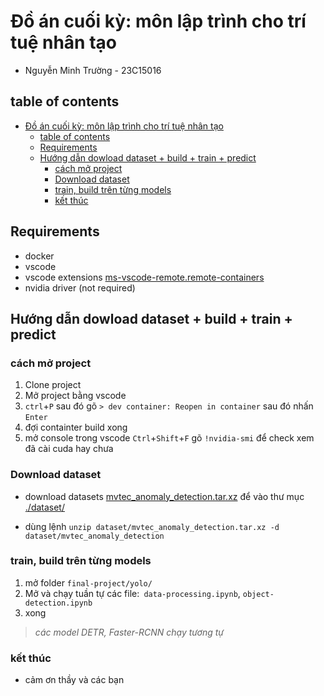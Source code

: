 # Đồ án cuối kỳ: môn lập trình cho trí tuệ nhân tạo

- Nguyễn Minh Trường - 23C15016

## table of contents

- [Đồ án cuối kỳ: môn lập trình cho trí tuệ nhân tạo](#đồ-án-cuối-kỳ-môn-lập-trình-cho-trí-tuệ-nhân-tạo)
  - [table of contents](#table-of-contents)
  - [Requirements](#requirements)
  - [Hướng dẫn dowload dataset + build + train + predict](#hướng-dẫn-dowload-dataset--build--train--predict)
    - [cách mở project](#cách-mở-project)
    - [Download dataset](#download-dataset)
    - [train, build trên từng models](#train-build-trên-từng-models)
    - [kết thúc](#kết-thúc)


## Requirements

- docker
- vscode
- vscode extensions [ms-vscode-remote.remote-containers](https://marketplace.visualstudio.com/items?itemName=ms-vscode-remote.remote-containers)
- nvidia driver (not required)

## Hướng dẫn dowload dataset + build + train + predict

### cách mở project

1. Clone project
2. Mở project bằng vscode
3. `ctrl`+`P` sau đó gõ `> dev container: Reopen in container` sau đó nhấn `Enter`
4. đợi containter build xong 
5. mở console trong vscode `Ctrl`+`Shift`+`F`
gõ `!nvidia-smi` để check xem đã cài cuda hay chưa


### Download dataset

- download datasets [mvtec_anomaly_detection.tar.xz](https://drive.google.com/file/d/1WrI6F5tnK2UsBMI7E3Zs-BbLCZhcvbFz/view?usp=sharing)
để vào thư mục [./dataset/](./dataset)

- dùng lệnh `unzip dataset/mvtec_anomaly_detection.tar.xz -d dataset/mvtec_anomaly_detection`

### train, build trên từng models

1. mở folder `final-project/yolo/`
2. Mở và chạy tuần tự các file:` data-processing.ipynb`, `object-detection.ipynb` 
3. xong

> *các model DETR, Faster-RCNN chạy tương tự*

### kết thúc

- cảm ơn thầy và các bạn
